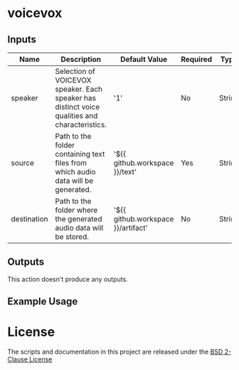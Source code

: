 # voicevox

## Inputs

| Name | Description | Default Value | Required | Type |
| -------------- | ------------------------------------------------------------------------------------------------------------------- | --------------------------------- | -------- | ------- |
| speaker        | Selection of VOICEVOX speaker. Each speaker has distinct voice qualities and characteristics.                    | '1'                               | No       | String  |
| source         | Path to the folder containing text files from which audio data will be generated.                                | '${{ github.workspace }}/text' | Yes       | String  |
| destination    | Path to the folder where the generated audio data will be stored.                                                   | '${{ github.workspace }}/artifact' | No       | String  |

## Outputs

This action doesn't produce any outputs.

## Example Usage

# License

The scripts and documentation in this project are released under the [BSD 2-Clause License](LICENSE)